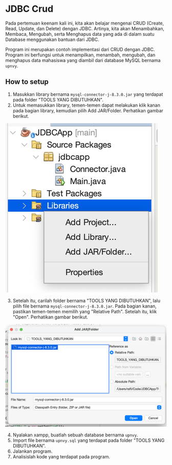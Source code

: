 # JDBC Crud

Pada pertemuan keenam kali ini, kita akan belajar mengenai CRUD (Create, Read, Update, dan Delete) dengan JDBC. Artinya, kita akan Menambahkan, Membaca, Mengubah, serta Menghapus data yang ada di dalam suatu Database menggunakan bantuan dari JDBC.

Program ini merupakan contoh implementasi dari CRUD dengan JDBC. Program ini berfungsi untuk menampilkan, menambah, mengubah, dan menghapus data mahasiswa yang diambil dari database MySQL bernama `upnvy`.

## How to setup

1. Masukkan library bernama `mysql-connector-j-8.3.0.jar` yang terdapat pada folder "TOOLS YANG DIBUTUHKAN".
2. Untuk memasukkan library, temen-temen dapat melakukan klik kanan pada bagian library, kemudian pilih Add JAR/Folder. Perhatikan gambar berikut.

![Langkah_2](https://raw.githubusercontent.com/plirapli/asisten-prak-pbo-6-jdbc/main/gambar/tutorial_1.png)

3. Setelah itu, carilah folder bernama "TOOLS YANG DIBUTUHKAN", lalu pilih file bernama `mysql-connector-j-8.3.0.jar`. Pada bagian kanan, pastikan temen-temen memilih yang "Relative Path". Setelah itu, klik "Open". Perhatikan gambar berikut.

![Langkah_3](https://raw.githubusercontent.com/plirapli/asisten-prak-pbo-6-jdbc/main/gambar/tutorial_2.png)

4. Nyalakan xampp, buatlah sebuah database bernama `upnvy`.
5. Import file bernama `upnvy.sql` yang terdapat pada folder "TOOLS YANG DIBUTUHKAN".
6. Jalankan program.
7. Analisislah kode yang terdapat pada program.
